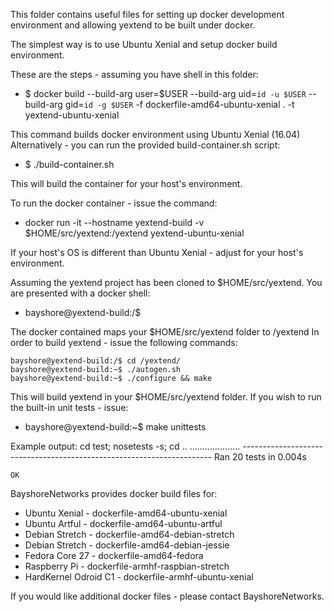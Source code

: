This folder contains useful files for setting up docker development
environment and allowing yextend to be built under docker.

The simplest way is to use Ubuntu Xenial and setup docker build
environment.

These are the steps - assuming you have shell in this folder:

* $ docker build --build-arg user=$USER --build-arg uid=`id -u $USER` --build-arg gid=`id -g $USER` -f dockerfile-amd64-ubuntu-xenial . -t yextend-ubuntu-xenial

This command builds docker environment using Ubuntu Xenial (16.04)
Alternatively - you can run the provided build-container.sh script:

* $ ./build-container.sh

This will build the container for your host's environment.

To run the docker container - issue the command:

* docker run -it --hostname yextend-build -v $HOME/src/yextend:/yextend yextend-ubuntu-xenial

If your host's OS is different than Ubuntu Xenial - adjust for your
host's environment.

Assuming the yextend project has been cloned to $HOME/src/yextend.
You are presented with a docker shell:

* bayshore@yextend-build:/$

The docker contained maps your $HOME/src/yextend folder to /yextend
In order to build yextend - issue the following commands:

	bayshore@yextend-build:/$ cd /yextend/
	bayshore@yextend-build:~$ ./autogen.sh
	bayshore@yextend-build:~$ ./configure && make

This will build yextend in your $HOME/src/yextend folder.
If you wish to run the built-in unit tests - issue:

* bayshore@yextend-build:~$ make unittests

Example output:
	cd test; nosetests -s; cd ..
	....................
	----------------------------------------------------------------------
	Ran 20 tests in 0.004s
	 
	OK


BayshoreNetworks provides docker build files for:

* Ubuntu Xenial - dockerfile-amd64-ubuntu-xenial
* Ubuntu Artful - dockerfile-amd64-ubuntu-artful
* Debian Stretch - dockerfile-amd64-debian-stretch
* Debian Stretch - dockerfile-amd64-debian-jessie
* Fedora Core 27 - dockerfile-amd64-fedora
* Raspberry Pi - dockerfile-armhf-raspbian-stretch
* HardKernel Odroid C1 - dockerfile-armhf-ubuntu-xenial

If you would like additional docker files - please contact BayshoreNetworks.
